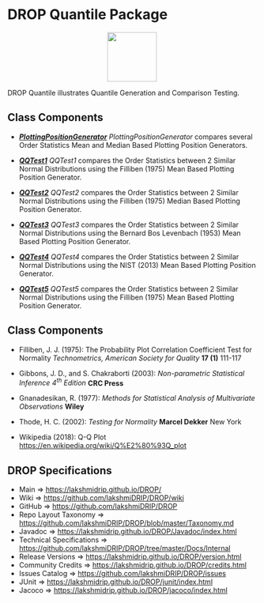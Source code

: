 # DROP Quantile Package

<p align="center"><img src="https://github.com/lakshmiDRIP/DROP/blob/master/DRIP_Logo.gif?raw=true" width="100"></p>

DROP Quantile illustrates Quantile Generation and Comparison Testing.


## Class Components

 * [***PlottingPositionGenerator***](https://github.com/lakshmiDRIP/DROP/tree/master/src/main/java/org/drip/sample/quantile/PlottingPositionGenerator.java)
 <i>PlottingPositionGenerator</i> compares several Order Statistics Mean and Median Based Plotting Position Generators.

 * [***QQTest1***](https://github.com/lakshmiDRIP/DROP/tree/master/src/main/java/org/drip/sample/quantile/QQTest1.java)
 <i>QQTest1</i> compares the Order Statistics between 2 Similar Normal Distributions using the Filliben (1975) Mean Based Plotting Position Generator.

 * [***QQTest2***](https://github.com/lakshmiDRIP/DROP/tree/master/src/main/java/org/drip/sample/quantile/QQTest2.java)
 <i>QQTest2</i> compares the Order Statistics between 2 Similar Normal Distributions using the Filliben (1975) Median Based Plotting Position Generator.

 * [***QQTest3***](https://github.com/lakshmiDRIP/DROP/tree/master/src/main/java/org/drip/sample/quantile/QQTest3.java)
 <i>QQTest3</i> compares the Order Statistics between 2 Similar Normal Distributions using the Bernard Bos Levenbach (1953) Mean Based Plotting Position Generator.

 * [***QQTest4***](https://github.com/lakshmiDRIP/DROP/tree/master/src/main/java/org/drip/sample/quantile/QQTest4.java)
 <i>QQTest4</i> compares the Order Statistics between 2 Similar Normal Distributions using the NIST (2013) Mean Based Plotting Position Generator.

 * [***QQTest5***](https://github.com/lakshmiDRIP/DROP/tree/master/src/main/java/org/drip/sample/quantile/QQTest5.java)
 <i>QQTest5</i> compares the Order Statistics between 2 Similar Normal Distributions using the Filliben (1975) Mean Based Plotting Position Generator.


## Class Components

 * Filliben, J. J. (1975): The Probability Plot Correlation Coefficient Test for Normality <i>Technometrics, American Society for Quality</i> <b>17 (1)</b> 111-117

 * Gibbons, J. D., and S. Chakraborti (2003): <i>Non-parametric Statistical Inference 4<sup>th</sup> Edition</i> <b>CRC Press</b>

 * Gnanadesikan, R. (1977): <i>Methods for Statistical Analysis of Multivariate Observations</i> <b>Wiley</b>

 * Thode, H. C. (2002): <i>Testing for Normality</i> <b>Marcel Dekker</b> New York

 * Wikipedia (2018): Q-Q Plot https://en.wikipedia.org/wiki/Q%E2%80%93Q_plot


## DROP Specifications

 * Main                     => https://lakshmidrip.github.io/DROP/
 * Wiki                     => https://github.com/lakshmiDRIP/DROP/wiki
 * GitHub                   => https://github.com/lakshmiDRIP/DROP
 * Repo Layout Taxonomy     => https://github.com/lakshmiDRIP/DROP/blob/master/Taxonomy.md
 * Javadoc                  => https://lakshmidrip.github.io/DROP/Javadoc/index.html
 * Technical Specifications => https://github.com/lakshmiDRIP/DROP/tree/master/Docs/Internal
 * Release Versions         => https://lakshmidrip.github.io/DROP/version.html
 * Community Credits        => https://lakshmidrip.github.io/DROP/credits.html
 * Issues Catalog           => https://github.com/lakshmiDRIP/DROP/issues
 * JUnit                    => https://lakshmidrip.github.io/DROP/junit/index.html
 * Jacoco                   => https://lakshmidrip.github.io/DROP/jacoco/index.html
